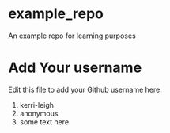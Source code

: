 # example_repo
An example repo for learning purposes
# Add Your username
Edit this file to add your Github username here:
1. kerri-leigh
2. anonymous
3. some text here
